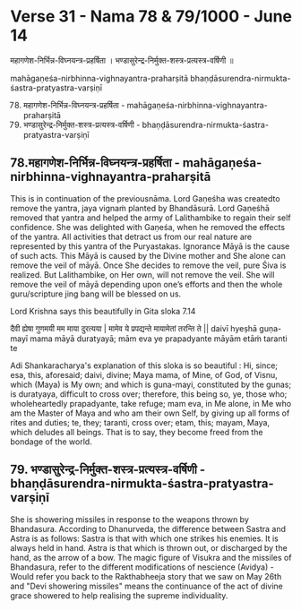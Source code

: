 # Verse 31 - Nama 78 & 79/1000 - June 14

महागणेश-निर्भिन्न-विघ्नयन्त्र-प्रहर्षिता ।
भण्डासुरेन्द्र-निर्मुक्त-शस्त्र-प्रत्यस्त्र-वर्षिणी ॥

mahāgaṇeśa-nirbhinna-vighnayantra-praharṣitā 
bhaṇḍāsurendra-nirmukta-śastra-pratyastra-varṣiṇī

78. महागणेश-निर्भिन्न-विघ्नयन्त्र-प्रहर्षिता - mahāgaṇeśa-nirbhinna-vighnayantra-praharṣitā 
79. भण्डासुरेन्द्र-निर्मुक्त-शस्त्र-प्रत्यस्त्र-वर्षिणी - bhaṇḍāsurendra-nirmukta-śastra-pratyastra-varṣiṇī

## 78.महागणेश-निर्भिन्न-विघ्नयन्त्र-प्रहर्षिता - mahāgaṇeśa-nirbhinna-vighnayantra-praharṣitā

This is in continuation of the previousnāma. Lord Gaṇeśha was createdto remove the yantra, jaya vignaṁ planted by Bhandāsurā. Lord Gaṇeśhā removed that yantra and helped the army of Lalithambike to regain their self confidence. She was delighted with Gaṇeśa, when he removed the effects of the yantra.  All activities that detract us from our real nature are represented by this yantra of the Puryastakas. Ignorance Māyā is the cause of such acts. This Māyā is caused by the Divine mother  and She alone can remove the veil of māyā.  Once She decides to remove the veil, pure Śiva is realized. But Lalithambike, on Her own, will not remove the veil. She will remove the veil of māyā depending upon one’s efforts and then the whole guru/scripture jing bang will be blessed on us. 

Lord Krishna says this beautifully in Gita sloka 7.14 

दैवी ह्येषा गुणमयी मम माया दुरत्यया | मामेव ये प्रपद्यन्ते मायामेतां तरन्ति ते || 
daivī hyeṣhā guṇa-mayī mama māyā duratyayā; mām eva ye prapadyante māyām etāṁ taranti te

Adi Shankaracharya's explanation of this sloka is so beautiful : Hi, since; esa, this, aforesaid; daivi, divine; Maya mama, of Mine, of God, of Visnu, which (Maya) is My own; and which is guna-mayi, constituted by the gunas; is duratyaya, difficult to cross over; therefore, this being so, ye, those who; wholeheartedly prapadyante, take refuge; mam eva, in Me alone, in Me who am the Master of Maya and who am their own Self, by giving up all forms of rites and duties; te, they; taranti, cross over; etam, this; mayam, Maya, which deludes all beings. That is to say, they become freed from the bondage of the world.

## 79. भण्डासुरेन्द्र-निर्मुक्त-शस्त्र-प्रत्यस्त्र-वर्षिणी - bhaṇḍāsurendra-nirmukta-śastra-pratyastra-varṣiṇī

She is showering missiles in response to the weapons thrown by Bhandasura.  According to Dhanurveda, the difference between Sastra and Astra is as follows: Sastra is that with which one strikes his enemies. It is always held in hand. Astra is that which is thrown out, or discharged by the hand, as the arrow of a bow. The magic figure of Visukra and the missiles of Bhandasura, refer to the different modifications of nescience (Avidya) - Would refer you back to the Rakthabheeja story that we saw on May 26th  and "Devi showering missiles" means the continuance of the act of divine grace showered to help realising the supreme individuality.
